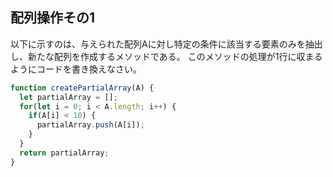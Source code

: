 ## 配列操作その1
以下に示すのは、与えられた配列Aに対し特定の条件に該当する要素のみを抽出し、新たな配列を作成するメソッドである。
このメソッドの処理が1行に収まるようにコードを書き換えなさい。

```javascript
function createPartialArray(A) {
  let partialArray = [];
  for(let i = 0; i < A.length; i++) {
    if(A[i] < 10) {
      partialArray.push(A[i]);
    }
  }
  return partialArray;
}
```
